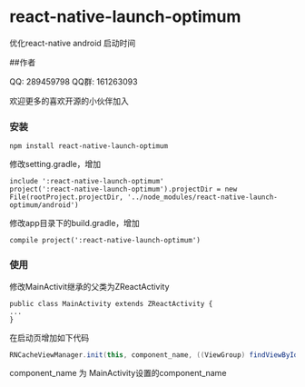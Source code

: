 # react-native-launch-optimum

优化react-native android 启动时间

##作者

QQ: 289459798
QQ群: 161263093

欢迎更多的喜欢开源的小伙伴加入

### 安装

```
npm install react-native-launch-optimum

```

修改setting.gradle，增加

```
include ':react-native-launch-optimum'
project(':react-native-launch-optimum').projectDir = new File(rootProject.projectDir, '../node_modules/react-native-launch-optimum/android')
```

修改app目录下的build.gradle，增加

```
compile project(':react-native-launch-optimum')

```

### 使用

修改MainActivit继承的父类为ZReactActivity

```
public class MainActivity extends ZReactActivity {
...
}
```

在启动页增加如下代码

```java
RNCacheViewManager.init(this, component_name, ((ViewGroup) findViewById(android.R.id.content)));
```

component_name 为 MainActivity设置的component_name